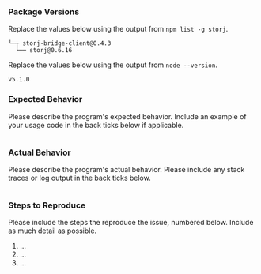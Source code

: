 ### Package Versions

Replace the values below using the output from `npm list -g storj`.

```
└─┬ storj-bridge-client@0.4.3
  └── storj@0.6.16
```

Replace the values below using the output from `node --version`.

```
v5.1.0
```

### Expected Behavior

Please describe the program's expected behavior. Include an example of your
usage code in the back ticks below if applicable.

```

```

### Actual Behavior

Please describe the program's actual behavior. Please include any stack traces
or log output in the back ticks below.

```

```

### Steps to Reproduce

Please include the steps the reproduce the issue, numbered below. Include as
much detail as possible.

1. ...
2. ...
3. ...
